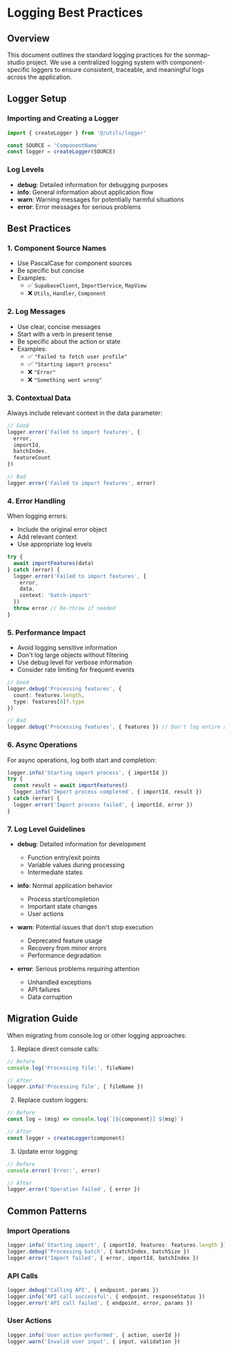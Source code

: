 # Logging Best Practices

## Overview

This document outlines the standard logging practices for the sonmap-studio project. We use a centralized logging system with component-specific loggers to ensure consistent, traceable, and meaningful logs across the application.

## Logger Setup

### Importing and Creating a Logger

```typescript
import { createLogger } from '@/utils/logger'

const SOURCE = 'ComponentName'
const logger = createLogger(SOURCE)
```

### Log Levels

- **debug**: Detailed information for debugging purposes
- **info**: General information about application flow
- **warn**: Warning messages for potentially harmful situations
- **error**: Error messages for serious problems

## Best Practices

### 1. Component Source Names

- Use PascalCase for component sources
- Be specific but concise
- Examples:
  - ✅ `SupabaseClient`, `ImportService`, `MapView`
  - ❌ `Utils`, `Handler`, `Component`

### 2. Log Messages

- Use clear, concise messages
- Start with a verb in present tense
- Be specific about the action or state
- Examples:
  - ✅ `"Failed to fetch user profile"`
  - ✅ `"Starting import process"`
  - ❌ `"Error"`
  - ❌ `"Something went wrong"`

### 3. Contextual Data

Always include relevant context in the data parameter:

```typescript
// Good
logger.error('Failed to import features', {
  error,
  importId,
  batchIndex,
  featureCount
})

// Bad
logger.error('Failed to import features', error)
```

### 4. Error Handling

When logging errors:
- Include the original error object
- Add relevant context
- Use appropriate log levels

```typescript
try {
  await importFeatures(data)
} catch (error) {
  logger.error('Failed to import features', {
    error,
    data,
    context: 'batch-import'
  })
  throw error // Re-throw if needed
}
```

### 5. Performance Impact

- Avoid logging sensitive information
- Don't log large objects without filtering
- Use debug level for verbose information
- Consider rate limiting for frequent events

```typescript
// Good
logger.debug('Processing features', {
  count: features.length,
  type: features[0]?.type
})

// Bad
logger.debug('Processing features', { features }) // Don't log entire array
```

### 6. Async Operations

For async operations, log both start and completion:

```typescript
logger.info('Starting import process', { importId })
try {
  const result = await importFeatures()
  logger.info('Import process completed', { importId, result })
} catch (error) {
  logger.error('Import process failed', { importId, error })
}
```

### 7. Log Level Guidelines

- **debug**: Detailed information for development
  - Function entry/exit points
  - Variable values during processing
  - Intermediate states

- **info**: Normal application behavior
  - Process start/completion
  - Important state changes
  - User actions

- **warn**: Potential issues that don't stop execution
  - Deprecated feature usage
  - Recovery from minor errors
  - Performance degradation

- **error**: Serious problems requiring attention
  - Unhandled exceptions
  - API failures
  - Data corruption

## Migration Guide

When migrating from console.log or other logging approaches:

1. Replace direct console calls:
```typescript
// Before
console.log('Processing file:', fileName)

// After
logger.info('Processing file', { fileName })
```

2. Replace custom loggers:
```typescript
// Before
const log = (msg) => console.log(`[${component}] ${msg}`)

// After
const logger = createLogger(component)
```

3. Update error logging:
```typescript
// Before
console.error('Error:', error)

// After
logger.error('Operation failed', { error })
```

## Common Patterns

### Import Operations
```typescript
logger.info('Starting import', { importId, features: features.length })
logger.debug('Processing batch', { batchIndex, batchSize })
logger.error('Import failed', { error, importId, batchIndex })
```

### API Calls
```typescript
logger.debug('Calling API', { endpoint, params })
logger.info('API call successful', { endpoint, responseStatus })
logger.error('API call failed', { endpoint, error, params })
```

### User Actions
```typescript
logger.info('User action performed', { action, userId })
logger.warn('Invalid user input', { input, validation })
``` 
